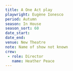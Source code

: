 ```yaml
---
title: A One Act play
playwright: Eugène Ionesco
period: Autumn
season: In House
season_sort: 60
date_start: 
date_end: 
venue: New Theatre
note: Name of show not known
crew:
 - role: Director
   name: Heather Peace
---
```

